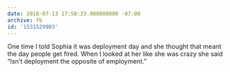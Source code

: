 ```yaml
---
date: 2018-07-13 17:58:23.000000000 -07:00
archive: fb
id: '1531529903'
---
```


One time I told Sophia it was deployment day and she thought that meant the day people get fired. When I looked at her like she was crazy she said “Isn’t deployment the opposite of employment.”

